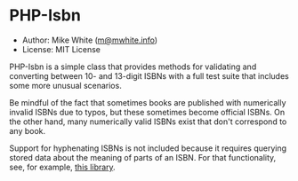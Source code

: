 PHP-Isbn
=====================

- Author: Mike White (<m@mwhite.info>)
- License: MIT License

PHP-Isbn is a simple class that provides methods for validating and converting
between 10- and 13-digit ISBNs with a full test suite that includes some more
unusual scenarios.

Be mindful of the fact that sometimes books are published with numerically
invalid ISBNs due to typos, but these sometimes become official ISBNs. On the
other hand, many numerically valid ISBNs exist that don't correspond to any
book.

Support for hyphenating ISBNs is not included because it requires querying
stored data about the meaning of parts of an ISBN. For that functionality, see,
for example, [this library](https://github.com/davemontalvo/ISBN-Tools).

